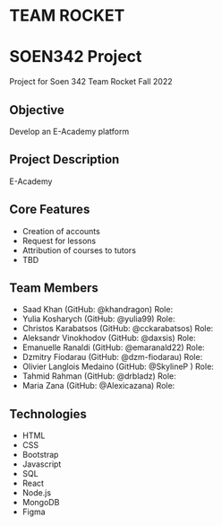 # TEAM ROCKET
# SOEN342 Project

Project for Soen 342 Team Rocket Fall 2022

## Objective

Develop an E-Academy platform 

## Project Description

E-Academy

## Core Features

* Creation of accounts
* Request for lessons
* Attribution of courses to tutors
* TBD

## Team Members

* Saad Khan (GitHub: @khandragon) Role: 
* Yulia Kosharych (GitHub: @yulia99) Role: 
* Christos Karabatsos (GitHub: @cckarabatsos) Role:
* Aleksandr Vinokhodov (GitHub: @daxsis) Role:
* Emanuelle Ranaldi (GitHub: @emaranald22) Role:
* Dzmitry Fiodarau (GitHub: @dzm-fiodarau) Role:
* Olivier Langlois Medaino (GitHub: @SkylineP ) Role:
* Tahmid Rahman (GitHub: @drbladz) Role:
* Maria Zana (GitHub: @Alexicazana) Role:

## Technologies

* HTML
* CSS
* Bootstrap
* Javascript
* SQL
* React
* Node.js
* MongoDB
* Figma
